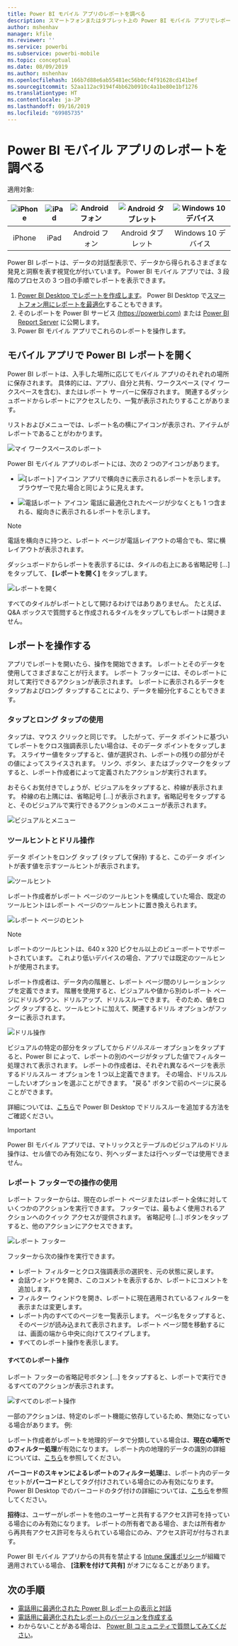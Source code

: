 ```yaml
---
title: Power BI モバイル アプリのレポートを調べる
description: スマートフォンまたはタブレット上の Power BI モバイル アプリでレポートを表示および操作する方法について説明します。 Power BI サービスまたは Power BI Desktop でレポートを作成し、モバイル アプリで操作します。
author: mshenhav
manager: kfile
ms.reviewer: ''
ms.service: powerbi
ms.subservice: powerbi-mobile
ms.topic: conceptual
ms.date: 08/09/2019
ms.author: mshenhav
ms.openlocfilehash: 166b7d88e6ab55481ec56b0cf4f91628cd141bef
ms.sourcegitcommit: 52aa112ac9194f4bb62b0910c4a1be80e1bf1276
ms.translationtype: HT
ms.contentlocale: ja-JP
ms.lasthandoff: 09/16/2019
ms.locfileid: "69985735"
---
```

# <a name="explore-reports-in-the-power-bi-mobile-apps"></a>Power BI モバイル アプリのレポートを調べる
適用対象:

| ![iPhone](././media/mobile-reports-in-the-mobile-apps/ios-logo-40-px.png) | ![iPad](././media/mobile-reports-in-the-mobile-apps/ios-logo-40-px.png) | ![Android フォン](././media/mobile-reports-in-the-mobile-apps/android-logo-40-px.png) | ![Android タブレット](././media/mobile-reports-in-the-mobile-apps/android-logo-40-px.png) | ![Windows 10 デバイス](./media/mobile-reports-in-the-mobile-apps/win-10-logo-40-px.png) |
|:---: |:---: |:---: |:---: |:---: |
| iPhone |iPad |Android フォン |Android タブレット |Windows 10 デバイス |

Power BI レポートは、データの対話型表示で、データから得られるさまざまな発見と洞察を表す視覚化が付いています。 Power BI モバイル アプリでは、3 段階のプロセスの 3 つ目の手順でレポートを表示できます。

1. [Power BI Desktop でレポートを作成します](../../desktop-report-view.md)。 Power BI Desktop で[スマートフォン用にレポートを最適化](mobile-apps-view-phone-report.md)することもできます。
2. そのレポートを Power BI サービス [(https://powerbi.com)](https://powerbi.com) または [Power BI Report Server](../../report-server/get-started.md) に公開します。  
3. Power BI モバイル アプリでこれらのレポートを操作します。

## <a name="open-a-power-bi-report-in-the-mobile-app"></a>モバイル アプリで Power BI レポートを開く
Power BI レポートは、入手した場所に応じてモバイル アプリのそれぞれの場所に保存されます。 具体的には、アプリ、自分と共有、ワークスペース (マイ ワークスペースを含む)、またはレポート サーバーに保存されます。 関連するダッシュボードからレポートにアクセスしたり、一覧が表示されたりすることがあります。

リストおよびメニューでは、レポート名の横にアイコンが表示され、アイテムがレポートであることがわかります。

![マイ ワークスペースのレポート](./media/mobile-reports-in-the-mobile-apps/reports-my-workspace.png)

Power BI モバイル アプリのレポートには、次の 2 つのアイコンがあります。

* ![[レポート] アイコン](./media/mobile-reports-in-the-mobile-apps/report-default-icon.png) アプリで横向きに表示されるレポートを示します。 ブラウザーで見た場合と同じように見えます。

* ![電話レポート アイコン](./media/mobile-reports-in-the-mobile-apps/report-phone-icon.png) 電話に最適化されたページが少なくとも 1 つ含まれる、縦向きに表示されるレポートを示します。

> [!NOTE]
> 電話を横向きに持つと、レポート ページが電話レイアウトの場合でも、常に横レイアウトが表示されます。

ダッシュボードからレポートを表示するには、タイルの右上にある省略記号 [...] をタップして、 **[レポートを開く]** をタップします。
  
  ![レポートを開く](./media/mobile-reports-in-the-mobile-apps/power-bi-android-open-report-tile.png)
  
  すべてのタイルがレポートとして開けるわけではありありません。 たとえば、Q&A ボックスで質問すると作成されるタイルをタップしてもレポートは開きません。
  
## <a name="interact-with-reports"></a>レポートを操作する
アプリでレポートを開いたら、操作を開始できます。 レポートとそのデータを使用してさまざまなことが行えます。 レポート フッターには、そのレポートに対して実行できるアクションが表示されます。 レポートに表示されるデータをタップおよびロング タップすることにより、データを細分化することもできます。

### <a name="using-tap-and-long-tap"></a>タップとロング タップの使用
タップは、マウス クリックと同じです。 したがって、データ ポイントに基づいてレポートをクロス強調表示したい場合は、そのデータ ポイントをタップします。
スライサー値をタップすると、値が選択され、レポートの残りの部分がその値によってスライスされます。
リンク、ボタン、またはブックマークをタップすると、レポート作成者によって定義されたアクションが実行されます。

おそらくお気付きでしょうが、ビジュアルをタップすると、枠線が表示されます。 枠線の右上隅には、省略記号 [...] が表示されます。省略記号をタップすると、そのビジュアルで実行できるアクションのメニューが表示されます。

![ビジュアルとメニュー](./media/mobile-reports-in-the-mobile-apps/report-visual-menu.png)

### <a name="tooltip-and-drill-actions"></a>ツールヒントとドリル操作

データ ポイントをロング タップ (タップして保持) すると、このデータ ポイントが表す値を示すツールヒントが表示されます。

![ツールヒント](./media/mobile-reports-in-the-mobile-apps/report-tooltip.png)

レポート作成者がレポート ページのツールヒントを構成していた場合、既定のツールヒントはレポート ページのツールヒントに置き換えられます。

![レポート ページのヒント](./media/mobile-reports-in-the-mobile-apps/report-page-tooltip.png)

> [!NOTE]
> レポートのツールヒントは、640 x 320 ピクセル以上のビューポートでサポートされています。 これより低いデバイスの場合、アプリでは既定のツールヒントが使用されます。

レポート作成者は、データ内の階層と、レポート ページ間のリレーションシップを定義できます。 階層を使用すると、ビジュアルや値から別のレポート ページにドリルダウン、ドリルアップ、ドリルスルーできます。 そのため、値をロング タップすると、ツールヒントに加えて、関連するドリル オプションがフッターに表示されます。

![ドリル操作](./media/mobile-reports-in-the-mobile-apps/report-drill-actions.png)


ビジュアルの特定の部分をタップしてから*ドリルスルー* オプションをタップすると、Power BI によって、レポートの別のページがタップした値でフィルター処理されて表示されます。 レポートの作成者は、それぞれ異なるページを表示するドリルスルー オプションを 1 つ以上定義できます。 その場合、ドリルスルーしたいオプションを選ぶことができます。 "戻る" ボタンで前のページに戻ることができます。


詳細については、[こちら](../../desktop-drillthrough.md)で Power BI Desktop でドリルスルーを追加する方法をご確認ください。
   
   > [!IMPORTANT]
   > Power BI モバイル アプリでは、マトリックスとテーブルのビジュアルのドリル操作は、セル値でのみ有効になり、列ヘッダーまたは行ヘッダーでは使用できません。
   
   
   
### <a name="using-the-actions-in-the-report-footer"></a>レポート フッターでの操作の使用
レポート フッターからは、現在のレポート ページまたはレポート全体に対していくつかのアクションを実行できます。 フッターでは、最もよく使用されるアクションへのクイック アクセスが提供されます。 省略記号 [...] ボタンをタップすると、他のアクションにアクセスできます。

![レポート フッター](./media/mobile-reports-in-the-mobile-apps/report-footer.png)

フッターから次の操作を実行できます。
- レポート フィルターとクロス強調表示の選択を、元の状態に戻します。
- 会話ウィンドウを開き、このコメントを表示するか、レポートにコメントを追加します。
- フィルター ウィンドウを開き、レポートに現在適用されているフィルターを表示または変更します。
- レポート内のすべてのページを一覧表示します。 ページ名をタップすると、そのページが読み込まれて表示されます。
レポート ページ間を移動するには、画面の端から中央に向けてスワイプします。
- すべてのレポート操作を表示します。

#### <a name="all-report-actions"></a>すべてのレポート操作
レポート フッターの省略記号ボタン [...] をタップすると、レポートで実行できるすべてのアクションが表示されます。


![すべてのレポート操作](./media/mobile-reports-in-the-mobile-apps/report-all-actions.png)

一部のアクションは、特定のレポート機能に依存しているため、無効になっている場合があります。
例:

レポート作成者がレポートを地理的データで分類している場合は、**現在の場所でのフィルター処理**が有効になります。 レポート内の地理的データの識別の詳細については、[こちら](https://docs.microsoft.com/power-bi/desktop-mobile-geofiltering)を参照してください。

**バーコードのスキャンによるレポートのフィルター処理**は、レポート内のデータセットが**バーコード**としてタグ付けされている場合にのみ有効になります。 Power BI Desktop でのバーコードのタグ付けの詳細については、[こちら](https://docs.microsoft.com/power-bi/desktop-mobile-barcodes)を参照してください。

**招待**は、ユーザーがレポートを他のユーザーと共有するアクセス許可を持っている場合にのみ有効になります。 レポートの所有者である場合、または所有者から再共有アクセス許可を与えられている場合にのみ、アクセス許可が付与されます。

Power BI モバイル アプリからの共有を禁止する [Intune 保護ポリシー](https://docs.microsoft.com/intune/app-protection-policies)が組織で適用されている場合、 **[注釈を付けて共有]** がオフになることがあります。

## <a name="next-steps"></a>次の手順
* [電話用に最適化された Power BI レポートの表示と対話](mobile-apps-view-phone-report.md)
* [電話用に最適化されたレポートのバージョンを作成する](../../desktop-create-phone-report.md)
* わからないことがある場合は、 [Power BI コミュニティで質問してみてください](http://community.powerbi.com/)。

